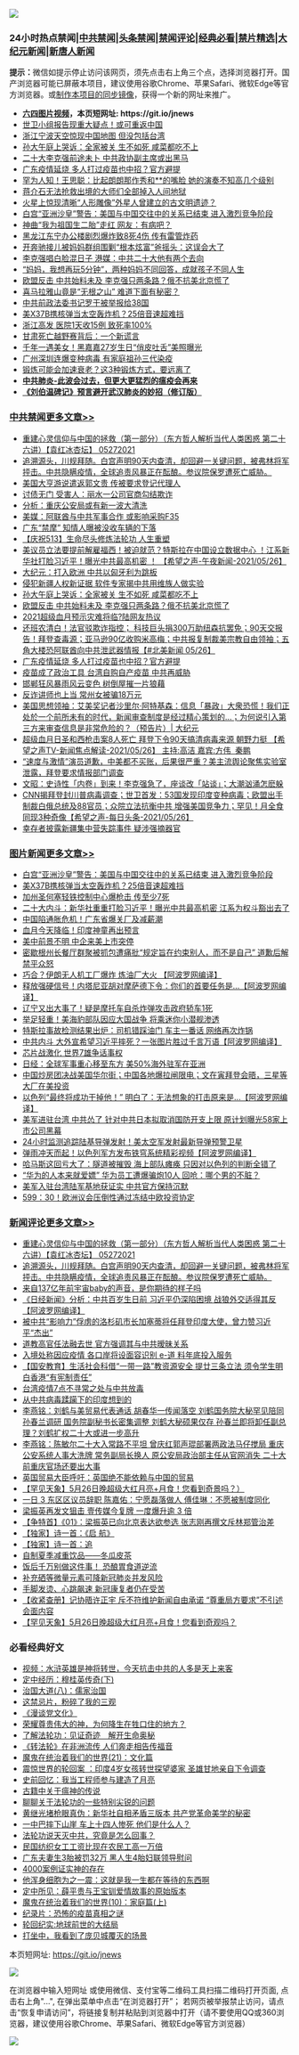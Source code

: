![](https://raw.githubusercontent.com/fqnews/bnews/master/64photo/fqnews-qr.jpg)

<div id="tt">
<h3>24小时热点禁闻|<a href="#%E4%B8%AD%E5%85%B1%E7%A6%81%E9%97%BB%E6%9B%B4%E5%A4%9A%E6%96%87%E7%AB%A0">中共禁闻</a>|<a href="#%E5%9B%BE%E7%89%87%E6%96%B0%E9%97%BB%E6%9B%B4%E5%A4%9A%E6%96%87%E7%AB%A0">头条禁闻</a>|<a href="#%E6%96%B0%E9%97%BB%E8%AF%84%E8%AE%BA%E6%9B%B4%E5%A4%9A%E6%96%87%E7%AB%A0">禁闻评论|<a href="#%E5%BF%85%E7%9C%8B%E7%BB%8F%E5%85%B8%E5%A5%BD%E6%96%87">经典必看|<a href="/video.md#%E7%A6%81%E7%89%87%E7%B2%BE%E9%80%89">禁片精选</a>|<a href="https://github.com/fqnews/djy/blob/master/gb/nf1351518.md#1">大纪元新闻</a>|<a href="https://github.com/fqnews/ntdtv/blob/master/gb/prog204.md#1">新唐人新闻</a></h3>
<div><b>提示：</b>微信如提示停止访问该网页，须先点击右上角三个点，选择浏览器打开。国产浏览器可能已屏蔽本项目，建议使用谷歌Chrome、苹果Safari、微软Edge等官方浏览器。或<a href="https://github.com/fqnews/bnews/blob/master/%E5%88%B6%E4%BD%9Cgit%E7%A6%81%E9%97%BB%E9%95%9C%E5%83%8F.md">制作本项目的同步镜像</a>，获得一个新的网址来推广。</div>
<ul>
<li><b><a href="http://d1.bdrive.tk/64.mp4" target="_blank">六四图片视频</a>，本页短网址: https://git.io/jnews</b></li>
<li><a href="/cbnews/20210527/1554505.md">世卫小组报告现重大疑点！或可重返中国</a></li>
<li><a href="/cbnews/20210527/1554596.md">浙江宁波天空惊现中国地图 但没包括台湾</a></li>
<li><a href="/cbnews/20210527/1554765.md">孙大午庭上哭诉：全家被关 生不如死 咸菜都吃不上</a></li>
<li><a href="/cbnews/20210527/1554515.md">二十大李克强前途未卜 中共政协副主席或出黑马</a></li>
<li><a href="/cbnews/20210527/1554706.md">广东疫情延烧 多人打过疫苗也中招？官方避提</a></li>
<li><a href="/cnnews/20210527/1554784.md">罕为人知！王思聪：比起朗朗那作秀和**的嘴脸 她的演奏不知高几个级别</a></li>
<li><a href="/cnnews/20210527/1554573.md">蒋介石无法抢救出境的大师们全部掉入人间地狱</a></li>
<li><a href="/cnnews/20210526/1554354.md">火星上惊现清晰“人形雕像”外星人曾建立的古文明遗迹？</a></li>
<li><a href="/topimagenews/20210527/1554774.md">白宫“亚洲沙皇”警告：美国与中国交往中的关系已结束 进入激烈竞争阶段</a></li>
<li><a href="/cnnews/20210527/1554712.md">神曲“我为祖国生二胎”走红 网友：有病吧？</a></li>
<li><a href="/cbnews/20210527/1554478.md">黑龙江东宁办公楼剧烈爆炸致8死4伤 传有雷管炸药</a></li>
<li><a href="/cbnews/20210527/1554582.md">开奔驰接儿被妈妈群组围剿“根本炫富”爸摇头：这误会大了</a></li>
<li><a href="/comments/20210527/1554499.md">李克强唱白脸混日子 港媒：中共二十大他有两个去向</a></li>
<li><a href="/lifebaike/20210527/1554555.md">“妈妈，我想再玩5分钟”，两种妈妈不同回答，成就孩子不同人生</a></li>
<li><a href="/cbnews/20210527/1554757.md">欧盟反击 中共始料未及 李克强只两条路？俄不抗美北京慌了</a></li>
<li><a href="/cnnews/20210527/1554612.md">喜马拉雅山竟是“无根之山” 难道下面有秘密？</a></li>
<li><a href="/cbnews/20210527/1554536.md">中共前政法委书记罗干被举报给38国</a></li>
<li><a href="/topimagenews/20210527/1554539.md">美X37B携核弹当太空轰炸机？25倍音速超难挡</a></li>
<li><a href="/cnnews/20210527/1554625.md">浙江高发 医院1天收15例 致死率100%</a></li>
<li><a href="/cnnews/20210527/1554614.md">甘肃死亡越野赛背后：一个新谎言</a></li>
<li><a href="/yule/20210527/1554575.md">千年一遇美女！黑嘉嘉27岁生日“俏皮吐舌”美照曝光</a></li>
<li><a href="/cnnews/20210527/1554769.md">广州深圳连爆变种病毒 有家庭祖孙三代染疫</a></li>
<li><a href="/health/20210527/1554548.md">锻炼可能会加速衰老？这3种锻炼方式，要远离了</a></li>
<li><b><a href="/comments/20200211/1275071.md" target="_blank">中共肺炎-此波会过去，但更大更猛烈的瘟疫会再来</a></b></li>
<li><b><a href="/comments/20200207/1272816.md" target="_blank">《刘伯温碑记》预言避开武汉肺炎的妙招（修订版）</a></b></li>
</ul>
</div>

<div class="catlist">
<h3><a href="/cbnews/" target="_blank">中共禁闻</a><span><a href="/cbnews/" target="_blank" rel="nofollow">更多文章>></a></span></h3>
<ul>
<li><a href="/comments/20210527/1554961.md" target="_blank">重建心灵信仰与中国的拯救（第一部分）（东方哲人解析当代人类困惑  第二十六讲）【袁红冰杏坛】 05272021</a></li>
<li><a href="/comments/20210527/1554960.md" target="_blank">追溯源头，川规拜随。白宫声明90天内查清，却回避一关键问题，被弗林将军抨击。中共隐瞒疫情，全球追责风暴正在酝酿。参议院保罗遭死亡威胁。</a></li>
<li><a href="/cbnews/20210527/1554903.md" target="_blank">美国大亨游说遣返郭文贵 传被要求登记代理人</a></li>
<li><a href="/cbnews/20210527/1554886.md" target="_blank">讨债无门 受害人：丽水一公司官商勾结欺诈</a></li>
<li><a href="/cbnews/20210527/1554792.md" target="_blank">分析：重庆公安局或有新一波大清洗</a></li>
<li><a href="/cbnews/20210527/1554782.md" target="_blank">美媒：阿联酋与中共军事合作 或影响采购F35</a></li>
<li><a href="/cbnews/20210527/1554781.md" target="_blank">广东“禁摩” 知情人曝被没收车辆的下落</a></li>
<li><a href="/cbnews/20210527/1554364.md" target="_blank">【庆祝513】生命尽头修炼法轮功 人生重塑</a></li>
<li><a href="/comments/20210527/1554778.md" target="_blank">美议员立法要提前解雇福西！被迫就范？特斯拉在中国设立数据中心 ！江系新华社打脸习近平！曝光中共最高机密 ！ 【希望之声-午夜新闻-2021/05/26】</a></li>
<li><a href="/cbnews/20210527/1554775.md" target="_blank">大纪元：打入欧洲 中共以匈牙利为跳板</a></li>
<li><a href="/cbnews/20210527/1554766.md" target="_blank">侵犯新疆人权新证据 软件专家揭中共用维族人做实验</a></li>
<li><a href="/cbnews/20210527/1554765.md" target="_blank">孙大午庭上哭诉：全家被关 生不如死 咸菜都吃不上</a></li>
<li><a href="/cbnews/20210527/1554757.md" target="_blank">欧盟反击 中共始料未及 李克强只两条路？俄不抗美北京慌了</a></li>
<li><a href="/cbnews/20210527/1554726.md" target="_blank">2021超级血月预示灾难将临?陆网友热议</a></li>
<li><a href="/comments/20210527/1554714.md" target="_blank">还班农清白！法官驳欺诈指控； 科技巨头捐300万助纽森抗罢免；90天交报告！拜登查毒源；亚马逊90亿收购米高梅；中共报复制裁美宗教自由领袖；五角大楼恐阿联酋向中共泄武器情报【#北美新闻 05/26】</a></li>
<li><a href="/cbnews/20210527/1554706.md" target="_blank">广东疫情延烧 多人打过疫苗也中招？官方避提</a></li>
<li><a href="/cbnews/20210527/1554685.md" target="_blank">疫苗成了政治工具 台湾自购自产疫苗 中共再威胁</a></li>
<li><a href="/cbnews/20210527/1554684.md" target="_blank">邯郸狂风暴雨风云变色 树倒屋摧一片狼藉</a></li>
<li><a href="/cbnews/20210527/1554666.md" target="_blank">反诈讲师也上当 常州女被骗18万元</a></li>
<li><a href="/cbnews/20210527/1554653.md" target="_blank">美国思想领袖：艾美奖记者沙里尔·阿特基森：信息「暴政」大衆恐慌！我们正处於一个前所未有的时代，新闻审查制度是经过精心策划的&#8230;；为何说引入第三方来审查信息是非常危险的？（预告片）| 大纪元</a></li>
<li><a href="/comments/20210527/1554629.md" target="_blank">超级血月日圣和西枪击案8人死亡  拜登下令90天搞清病毒来源  朝野力挺 【希望之声TV-新闻焦点解读-2021/05/26】 主持:高洁  嘉宾:方伟  秦鹏</a></li>
<li><a href="/comments/20210527/1554626.md" target="_blank">“速度与激情”演员道歉，中美都不买账，后果很严重？美主流舆论聚焦实验室泄露，拜登要求情报部门调查</a></li>
<li><a href="/cbnews/20210527/1554621.md" target="_blank">文昭：史诗性「内卷」到来！李克强急了，座谈改「站谈」；大潮汹涌怎麽躲</a></li>
<li><a href="/comments/20210527/1554615.md" target="_blank">CNN揭拜登封川普病毒调查；世卫首发：53国发现印度变种病毒；欧盟出手 制裁白俄总统及88官员；众院立法抗衡中共 增强美国竞争力；罕见！月全食同现3种奇像【希望之声-每日头条-2021/05/26】</a></li>
<li><a href="/cbnews/20210527/1554608.md" target="_blank">幸存者披露新疆集中营失踪事件 疑涉强摘器官</a></li>

</ul>
</div>
<div class="catlist">
<h3><a href="/topimagenews/" target="_blank">图片新闻</a><span><a href="/topimagenews/" target="_blank" rel="nofollow">更多文章>></a></span></h3>
<ul>
<li><a href="/topimagenews/20210527/1554774.md" target="_blank">白宫“亚洲沙皇”警告：美国与中国交往中的关系已结束 进入激烈竞争阶段</a></li>
<li><a href="/topimagenews/20210527/1554539.md" target="_blank">美X37B携核弹当太空轰炸机？25倍音速超难挡</a></li>
<li><a href="/topimagenews/20210527/1554450.md" target="_blank">加州圣何塞轻铁控制中心爆枪击 传至少7死</a></li>
<li><a href="/topimagenews/20210526/1554119.md" target="_blank">二十大内斗：新华社重重打脸习近平！曝光中共最高机密 江系为权斗豁出去了</a></li>
<li><a href="/topimagenews/20210526/1554065.md" target="_blank">中国陷通胀危机！广东省爆关厂及减薪潮</a></li>
<li><a href="/topimagenews/20210526/1554015.md" target="_blank">血月今天降临！印度神童再出预言</a></li>
<li><a href="/topimagenews/20210526/1553823.md" target="_blank">美中前景不明 中企来美上市突停</a></li>
<li><a href="/topimagenews/20210526/1553805.md" target="_blank">密歇根州长餐厅群聚被抓包遭痛批“规定旨在约束别人，而不是自己” 道歉后解禁平众怒</a></li>
<li><a href="/topimagenews/20210525/1553428.md" target="_blank">巧合？伊朗无人机工厂爆炸 炼油厂大火 【阿波罗网编译】</a></li>
<li><a href="/topimagenews/20210525/1553330.md" target="_blank">释放强硬信号！内塔尼亚胡对摩萨德下令：你们的首要任务是…【阿波罗网编译】</a></li>
<li><a href="/topimagenews/20210525/1553122.md" target="_blank">辽宁又出大事了！疑是摩托车自杀炸弹攻击政府轿车1死</a></li>
<li><a href="/topimagenews/20210524/1552810.md" target="_blank">举足轻重！美海豹部队因应大国战争 将乘迷你小潜舰渗透</a></li>
<li><a href="/topimagenews/20210524/1552783.md" target="_blank">特斯拉事故检测结果出炉：司机错踩油门 车主一番话 网络再次炸锅</a></li>
<li><a href="/topimagenews/20210524/1552691.md" target="_blank">中共内斗 大外宣希望习近平摔死？一张图片胜过千言万语【阿波罗网编译】</a></li>
<li><a href="/topimagenews/20210524/1552507.md" target="_blank">芯片战激化 世界7雄争话事权</a></li>
<li><a href="/topimagenews/20210524/1552502.md" target="_blank">日经：全球军事重心移至东方 美50%海外驻军在亚洲</a></li>
<li><a href="/topimagenews/20210522/1551799.md" target="_blank">中国炒房团决战美国华尔街；中国各地爆拉闸限电；文在寅拜登会晤，三星等大厂在美投资</a></li>
<li><a href="/topimagenews/20210522/1551696.md" target="_blank">以色列“最终将成功干掉他！” 明白了：无法想象的打击原来是&#8230;【阿波罗网编译】</a></li>
<li><a href="/topimagenews/20210521/1551152.md" target="_blank">美军进驻台湾 中共怂了 针对中共日本拟取消国防开支上限 原计划曝光58家上市公司黑幕</a></li>
<li><a href="/topimagenews/20210521/1551038.md" target="_blank">24小时监测追踪陆基导弹发射！美太空军发射最新导弹预警卫星</a></li>
<li><a href="/topimagenews/20210521/1550979.md" target="_blank">弹雨冲天而起！以色列军方发布铁穹系统精彩视频【阿波罗网编译】</a></li>
<li><a href="/topimagenews/20210521/1550881.md" target="_blank">哈马斯这回亏大了：隧道被摧毁 海上部队瘫痪 只因对以色列的判断全错了</a></li>
<li><a href="/topimagenews/20210521/1550880.md" target="_blank">“华为的人本来就爱嫖” 华为员工遭爆骗炮10人 回呛：哪个男的不脏？</a></li>
<li><a href="/topimagenews/20210521/1550688.md" target="_blank">美军入驻台湾陆军基地获证实 中共官方保持沉默</a></li>
<li><a href="/topimagenews/20210521/1550640.md" target="_blank">599：30！欧洲议会压倒性通过冻结中欧投资协定</a></li>

</ul>
</div>
<div class="catlist">
<h3><a href="/comments/" target="_blank">新闻评论</a><span><a href="/comments/" target="_blank" rel="nofollow">更多文章>></a></span></h3>
<ul>
<li><a href="/comments/20210527/1554961.md" target="_blank">重建心灵信仰与中国的拯救（第一部分）（东方哲人解析当代人类困惑  第二十六讲）【袁红冰杏坛】 05272021</a></li>
<li><a href="/comments/20210527/1554960.md" target="_blank">追溯源头，川规拜随。白宫声明90天内查清，却回避一关键问题，被弗林将军抨击。中共隐瞒疫情，全球追责风暴正在酝酿。参议院保罗遭死亡威胁。</a></li>
<li><a href="/comments/20210527/1554944.md" target="_blank">来自137亿年前宇宙baby的声音，是你期待的样子吗</a></li>
<li><a href="/comments/20210527/1554940.md" target="_blank">《日经新闻》分析：中共百岁生日前 习近平仍深陷困境 战狼外交适得其反【阿波罗网编译】</a></li>
<li><a href="/comments/20210527/1554936.md" target="_blank">被中共“影响力”俘虏的洛杉矶市长加塞蒂将任拜登印度大使，曾力赞习近平“杰出”</a></li>
<li><a href="/comments/20210527/1554928.md" target="_blank">道教高官任法融去世 官方强调其与中共暧昧关系</a></li>
<li><a href="/comments/20210527/1554918.md" target="_blank">入境处称因应疫情 各口岸将设面容识别 e-道 料年底投入服务</a></li>
<li><a href="/comments/20210527/1554917.md" target="_blank">【国安教育】生活社会科借“一带一路”教资源安全 提廿三条立法 须令学生明白香港“有宪制责任”</a></li>
<li><a href="/comments/20210527/1554893.md" target="_blank">台湾疫情7点不寻常之处与中共放毒</a></li>
<li><a href="/comments/20210527/1554894.md" target="_blank">从中共病毒蹂躏下的印度想到的</a></li>
<li><a href="/comments/20210527/1554898.md" target="_blank">李燕铭：刘鹤与美贸易代表通话 胡春华一传闻落空 刘鹤国务院大秘罕见陪同孙春兰调研 国务院副秘书长密集调整 刘鹤大秘硕果仅存 孙春兰即将卸任副总理？刘鹤扩权二十大或进一步高升</a></li>
<li><a href="/comments/20210527/1554897.md" target="_blank">李燕铭：陈敏尔二十大入常路不平坦 曾庆红郭声琨部署两政法马仔搅局 重庆公安系统人事大洗牌 常务副局长换人 原公安局政治部主任从官网消失 二十大前重庆官场还要出大事</a></li>
<li><a href="/comments/20210527/1554877.md" target="_blank">英国贸易大臣呼吁：英国绝不能依赖与中国的贸易</a></li>
<li><a href="/comments/20210527/1554867.md" target="_blank">【罕见天象】5月26日晚超级大红月亮+月食！您看到奇景吗？）</a></li>
<li><a href="/comments/20210527/1554862.md" target="_blank">一日 3 东区区议员辞职 陈嘉佑：宁愿磊落做人 傅佳琳：不愿被制度同化</a></li>
<li><a href="/comments/20210527/1554859.md" target="_blank">梁振英再发文狙击 壹传媒今复牌 一度爆升逾 3 倍</a></li>
<li><a href="/comments/20210527/1554857.md" target="_blank">【争特首】《01》：梁振英已向北京表达欲参选 张志刚再撰文斥林郑管治差</a></li>
<li><a href="/comments/20210527/1554840.md" target="_blank">【独家】诗一首：《启 航》</a></li>
<li><a href="/comments/20210527/1554839.md" target="_blank">【独家】诗一首：追</a></li>
<li><a href="/comments/20210527/1554808.md" target="_blank">自制夏季减重饮品——冬瓜皮茶</a></li>
<li><a href="/comments/20210527/1554807.md" target="_blank">饭后千万别做这件事！ 恐酿胃食道逆流</a></li>
<li><a href="/comments/20210527/1554806.md" target="_blank">补充硒等微量元素可降新冠肺炎并发风险</a></li>
<li><a href="/comments/20210527/1554805.md" target="_blank">手脚发烫、心跳飙速 新冠康复者仍在受苦</a></li>
<li><a href="/comments/20210527/1554801.md" target="_blank">【收紧查册】记协晤许正宇 斥不符维护新闻自由承诺 “尊重局方要求”不引述会面内容</a></li>
<li><a href="/comments/20210527/1554800.md" target="_blank">【罕见天象】5月26日晚超级大红月亮+月食！您看到奇观吗？</a></li>

</ul>
</div>

<div class="catlist">
<h3>必看经典好文</h3>
<ul>
<li><a href="/comments/20200623/1273653.md" target="_blank">视频：水浒英雄是神将转世，今天抗击中共的人多是天上来客</a></li>
<li><a href="/tculture/xiulian/20151108/468739.md" target="_blank">定中经历：穆桂英传奇(下)</a></li>
<li><a href="/cbnews/20190424/914482.md" target="_blank">治国大道(八)：儒家治国</a></li>
<li><a href="/yule/20210123/1473216.md" target="_blank">这禁忌片，粉碎了我的三观</a></li>
<li><a href="/comments/20200521/783167.md" target="_blank">《漫谈党文化》</a></li>
<li><a href="/comments/20200618/1346830.md" target="_blank">荣耀尊贵伟大的神，为何降生在牲口住的地方？</a></li>
<li><a href="/comments/20200307/1289968.md" target="_blank">了解法轮功：见证奇迹　解开生命奥秘</a></li>
<li><a href="/comments/20210509/1542786.md" target="_blank">《转法轮》在非洲流传 人们奔走相告传福音</a></li>
<li><a href="/comments/20180802/980476.md" target="_blank">魔鬼在统治着我们的世界(21)：文化篇</a></li>
<li><a href="/comments/20210307/1499941.md" target="_blank">震惊世界的轮回案 ：印度4岁女孩转世探望婆家 圣雄甘地亲自下令调查</a></li>
<li><a href="/aomi/history/20141104/323033.md" target="_blank">史前回忆：我当工程师参与建造了月亮</a></li>
<li><a href="/ccpdope/20200531/1337409.md" target="_blank">古籍中关于瘟神的传说</a></li>
<li><a href="/comments/20190417/1114875.md" target="_blank">聊聊关于法轮功的一些特别尖锐的问题</a></li>
<li><a href="/lifebaike/20180921/1001174.md" target="_blank">黄继光堵枪眼真伪：新华社自相矛盾三版本 共产党革命美学的秘密</a></li>
<li><a href="/cbnews/20200611/1343057.md" target="_blank">一中巴摔下山崖 车上十四人惨死 他们是什么人？</a></li>
<li><a href="/comments/20210308/1500552.md" target="_blank">法轮功说天灭中共，究竟是怎么回事？</a></li>
<li><a href="/lifebaike/20200515/1328783.md" target="_blank">民国纺织女工工资比现在农民工高一万倍</a></li>
<li><a href="/cbnews/20200611/1343037.md" target="_blank">广东夫妻生3胎被罚32万 黑人生4胎妇联领导慰问</a></li>
<li><a href="/lifebaike/20201113/1430218.md" target="_blank">4000案例证实神的存在</a></li>
<li><a href="/topimagenews/20210219/1489990.md" target="_blank">他浑身细胞为之一震：这就是我一生都在等待的东西啊</a></li>
<li><a href="/comments/20200616/1345658.md" target="_blank">定中所见：薛平贵与王宝钏爱情故事的原始版本</a></li>
<li><a href="/topimagenews/20180529/950153.md" target="_blank">魔鬼在统治着我们的世界(10)：家庭篇(上)</a></li>
<li><a href="/topimagenews/20180408/925060.md" target="_blank">纪录片：恐怖的疫苗真相之谜</a></li>
<li><a href="/comments/20200920/582873.md" target="_blank">轮回纪实:地球前世的大结局</a></li>
<li><a href="/comments/20201015/1414242.md" target="_blank">打坐中，我看到了庞贝城覆灭的场景</a></li>

</ul>
</div>

本页短网址: https://git.io/jnews

![](https://raw.githubusercontent.com/fqnews/bnews/master/64photo/fqnews-qr.jpg)

在浏览器中输入短网址 或使用微信、支付宝等二维码工具扫描二维码打开页面, 点击右上角"...", 在弹出菜单中点击“在浏览器打开”； 若网页被举报禁止访问，请点击“恢复申请访问”，将链接复制并粘贴到浏览器中打开（请不要使用QQ或360浏览器，建议使用谷歌Chrome、苹果Safari、微软Edge等官方浏览器）

![](https://raw.githubusercontent.com/fqnews/bnews/master/64photo/wx.jpg)